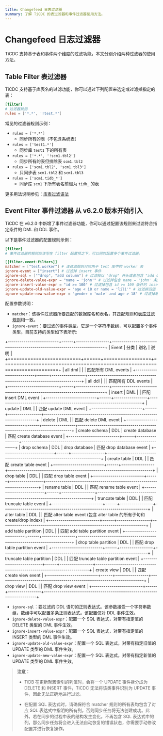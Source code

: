 ```yaml
---
title: Changefeed 日志过滤器
summary: 了解 TiCDC 的表过滤器和事件过滤器使用方法。
---
```


# Changefeed 日志过滤器

TiCDC 支持基于表和事件两个维度的过滤功能，本文分别介绍两种过滤器的使用方法。

## Table Filter 表过滤器

TiCDC 支持基于库表名的过滤功能，你可以通过下列配置来选定或过滤掉指定的表：

```toml
[filter]
# 过滤器规则
rules = ['*.*', '!test.*']
```

常见的过滤器规则示例：

- `rules = ['*.*']`
    - 同步所有的表（不包含系统表）
- `rules = ['test1.*']`
    - 同步库 `test1` 下的所有表
- `rules = ['*.*', '!scm1.tbl2']`
    - 同步所有的表但排除表 `scm1.tbl2`
- `rules = ['scm1.tbl2', 'scm1.tbl3']`
    - 只同步表 `scm1.tbl2` 和 `scm1.tbl3`
- `rules = ['scm1.tidb_*']`
    - 同步库 `scm1` 下所有表名前缀为 `tidb_` 的表

更多用法说明参见：[库表过滤语法](/table-filter.md#表库过滤语法)

## Event Filter 事件过滤器 <span class="version-mark">从 v6.2.0 版本开始引入</span>

TiCDC 在 v6.2.0 中新增了事件过滤器功能，你可以通过配置该规则来过滤符合指定条件的 DML 和 DDL 事件。

以下是事件过滤器的配置规则示例：

```toml
[filter]
# 事件过滤器的规则应该写在 filter 配置项之下，可以同时配置多个事件过滤器。

[[filter.event-filters]]
matcher = ["test.worker"] # 该过滤规则只应用于 test 库中的 worker 表
ignore-event = ["insert"] # 过滤掉 insert 事件
ignore-sql = ["^drop", "add column"] # 过滤掉以 "drop" 开头或者包含 "add column" 的 DDL
ignore-delete-value-expr = "name = 'john'" # 过滤掉包含 name = 'john' 条件的 delete DML
ignore-insert-value-expr = "id >= 100" # 过滤掉包含 id >= 100 条件的 insert DML
ignore-update-old-value-expr = "age < 18 or name = 'lili'" # 过滤掉旧值 age < 18 或 name = 'lili' 的 update DML
ignore-update-new-value-expr = "gender = 'male' and age > 18" # 过滤掉新值 gender = 'male' 且 age > 18 的 update DML
```

配置参数说明：

- `matcher`：该事件过滤器所要匹配的数据库名和表名，其匹配规则和[表库过滤规则](/table-filter.md#表库过滤语法)相一致。
- `ignore-event`：要过滤的事件类型，它是一个字符串数组，可以配置多个事件类型。目前支持的类型如下表所示:

+--------------------------+------+-----------------+--------------------------------------------------------------------------+
| Event                    | 分类 | 别名            | 说明                                                                     |
+==========================+======+=================+==========================================================================+
| all dml                  |      |                 | 匹配所有 DML events                                                      |
+--------------------------+------+-----------------+--------------------------------------------------------------------------+
| all ddl                  |      |                 | 匹配所有 DDL events                                                      |
+--------------------------+------+-----------------+--------------------------------------------------------------------------+
| insert                   | DML  |                 | 匹配 insert DML event                                                    |
+--------------------------+------+-----------------+--------------------------------------------------------------------------+
| update                   | DML  |                 | 匹配 update DML event                                                    |
+--------------------------+------+-----------------+--------------------------------------------------------------------------+
| delete                   | DML  |                 | 匹配 delete DML event                                                    |
+--------------------------+------+-----------------+--------------------------------------------------------------------------+
| create schema            | DDL  | create database | 匹配 create database event                                               |
+--------------------------+------+-----------------+--------------------------------------------------------------------------+
| drop schema              | DDL  | drop database   | 匹配 drop database event                                                 |
+--------------------------+------+-----------------+--------------------------------------------------------------------------+
| create table             | DDL  |                 | 匹配 create table event                                                  |
+--------------------------+------+-----------------+--------------------------------------------------------------------------+
| drop table               | DDL  |                 | 匹配 drop table event                                                    |
+--------------------------+------+-----------------+--------------------------------------------------------------------------+
| rename table             | DDL  |                 | 匹配 rename table event                                                  |
+--------------------------+------+-----------------+--------------------------------------------------------------------------+
| truncate table           | DDL  |                 | 匹配 truncate table event                                                |
+--------------------------+------+-----------------+--------------------------------------------------------------------------+
| alter table              | DDL  |                 | 匹配 alter table event (包含 alter table 的所有子句和 create/drop index) |
+--------------------------+------+-----------------+--------------------------------------------------------------------------+
| add table partition      | DDL  |                 | 匹配 add table partition event                                           |
+--------------------------+------+-----------------+--------------------------------------------------------------------------+
| drop table partition     | DDL  |                 | 匹配 drop table partition event                                          |
+--------------------------+------+-----------------+--------------------------------------------------------------------------+
| truncate table partition | DDL  |                 | 匹配 truncate table partition event                                      |
+--------------------------+------+-----------------+--------------------------------------------------------------------------+
| create view              | DDL  |                 | 匹配 create view event                                                   |
+--------------------------+------+-----------------+--------------------------------------------------------------------------+
| drop view                | DDL  |                 | 匹配 drop view event                                                     |
+--------------------------+------+-----------------+--------------------------------------------------------------------------+

- `ignore-sql`：要过滤的 DDL 语句的正则表达式。该参数接受一个字符串数组，数组中可以配置多条正则表达式。该配置仅对 DDL 事件生效。
- `ignore-delete-value-expr`：配置一个 SQL 表达式，对带有指定值的 DELETE 类型的 DML 事件生效。
- `ignore-insert-value-expr`：配置一个 SQL 表达式，对带有指定值的 INSERT 类型的 DML 事件生效。
- `ignore-update-old-value-expr`：配置一个 SQL 表达式，对带有指定旧值的 UPDATE 类型的 DML 事件生效。
- `ignore-update-new-value-expr`：配置一个 SQL 表达式，对带有指定新值的 UPDATE 类型的 DML 事件生效。

> **注意：**
>
> - TiDB 在更新聚簇索引的列值时，会将一个 UPDATE 事件拆分成为 DELETE 和 INSERT 事件，TiCDC 无法将该类事件识别为 UPDATE 事件，因此无法正确地进行过滤。
>
> - 在配置 SQL 表达式时，请确保符合 matcher 规则的所有表均包含了对应 SQL 表达式中指明的所有列，否则同步任务将无法创建成功。此外，若在同步的过程中表的结构发生变化，不再包含 SQL 表达式中的列，那么同步任务将会进入无法自动恢复的错误状态，你需要手动修改配置并进行恢复操作。
